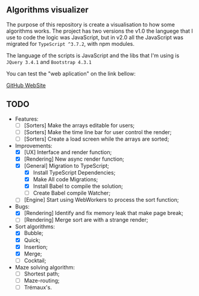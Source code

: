 ## Algorithms visualizer
The purpose of this repository is create a visualisation to how some algorithms works.
The project has two versions the v1.0 the languege that I use to code the logic was JavaScript,
but in v2.0 all the JavaScript was migrated for `TypeScript ^3.7.2`, with npm modules.

The language of the scripts is JavaScript and the libs that I'm using is `JQuery 3.4.1` and `Bootstrap 4.3.1`
 
You can test the "web aplication" on the link bellow:

[GitHub WebSite](https://lucas-avelino.github.io/algorithms-visualizer/)

## TODO
 - Features:
	- [ ] [Sorters] Make the arrays editable for users;
	- [ ] [Sorters] Make the time line bar for user control the render;
	- [ ] [Sorters] Create a load screen while the arrays are sorted;

 - Improvements:
	- [X] [UX] Interface and render function;
	- [X] [Rendering] New async render function;
	- [X] [General] Migration to TypeScript;
		- [X] Install TypeScript Dependencies;
		- [X] Make All code Migrations;
		- [X] Install Babel to compile the solution;
		- [ ] Create Babel compile Watcher;
	- [ ] [Engine] Start using WebWorkers to process the sort function;

 - Bugs:
	- [X] [Rendering] Identify and fix memory leak that make page break;
	- [ ] [Rendering] Merge sort are with a strange render;

 - Sort algorithms:
	- [x] Bubble;
	- [x] Quick;
	- [x] Insertion;
	- [X] Merge;
	- [ ] Cocktail;

- Maze solving algorithm:
	- [ ] Shortest path;
	- [ ] Maze-routing;
	- [ ] Trémaux's.